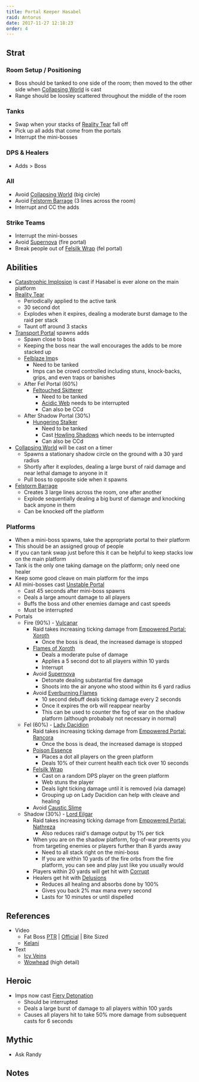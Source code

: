```yaml
---
title: Portal Keeper Hasabel
raid: Antorus
date: 2017-11-27 12:18:23
order: 4
---
```


## Strat
### Room Setup / Positioning
- Boss should be tanked to one side of the room; then moved to the other side when [Collapsing World](http://www.wowhead.com/spell=243983) is cast
- Range should be loosley scattered throughout the middle of the room

### Tanks
- Swap when your stacks of [Reality Tear](http://www.wowhead.com/spell=244016) fall off
- Pick up all adds that come from the portals
- Interrupt the mini-bosses

### DPS & Healers
- Adds > Boss

### All
- Avoid [Collapsing World](http://www.wowhead.com/spell=243983) (big circle)
- Avoid [Felstorm Barrage](http://www.wowhead.com/spell=244000) (3 lines across the room)
- Interrupt and CC the adds

### Strike Teams
- Interrupt the mini-bosses
- Avoid [Supernova](http://www.wowhead.com/spell=244598) (fire portal)
- Break people out of [Felsilk Wrap](http://www.wowhead.com/spell=244926) (fel portal)

## Abilities
- [Catastrophic Implosion](http://www.wowhead.com/spell=246075) is cast if Hasabel is ever alone on the main platform
- [Reality Tear](http://www.wowhead.com/spell=244016) 
  - Periodically applied to the active tank
  - 30 second dot 
  - Explodes when it expires, dealing a moderate burst damage to the raid per stack
  - Taunt off around 3 stacks
- [Transport Portal](http://www.wowhead.com/spell=244677) spawns adds
  - Spawn close to boss
  - Keeping the boss near the wall encourages the adds to be more stacked up
  - [Felblaze Imp](http://www.wowhead.com/npc=120535)s 
    - Need to be tanked
    - Imps can be crowd controlled including stuns, knock-backs, grips, and even traps or banishes
  - After Fel Portal (60%)
    - [Feltouched Skitterer](http://www.wowhead.com/npc=125547)
      - Need to be tanked
      - [Acidic Web](http://www.wowhead.com/spell=246208) needs to be interrupted
      - Can also be CCd
  - After Shadow Portal (30%)
    - [Hungering Stalker](http://www.wowhead.com/npc=125549)
      - Need to be tanked
      - Cast [Howling Shadows](http://www.wowhead.com/spell=245504) which needs to be interrupted
      - Can also be CCd
- [Collapsing World](http://www.wowhead.com/spell=243983) will be cast on a timer
  - Spawns a stationary shadow circle on the ground with a 30 yard radius
  - Shortly after it explodes, dealing a large burst of raid damage and near lethal damage to anyone in it
  - Pull boss to opposite side when it spawns
- [Felstorm Barrage](http://www.wowhead.com/spell=244000)
  - Creates 3 large lines across the room, one after another
  - Explode sequentially dealing a big burst of damage and knocking back anyone in them
  - Can be knocked off the platform

### Platforms
- When a mini-boss spawns, take the appropriate portal to their platform
- This should be an assigned group of people
- If you can tank swap just before this it can be helpful to keep stacks low on the main platform
- Tank is the only one taking damage on the platform; only need one healer
- Keep some good cleave on main platform for the imps
- All mini-bosses cast [Unstable Portal](http://www.wowhead.com/spell=255805)
  - Cast 45 seconds after mini-boss spawns
  - Deals a large amount damage to all players
  - Buffs the boss and other enemies damage and cast speeds
  - Must be interrupted
- Portals
  - Fire (90%) - [Vulcanar](http://www.wowhead.com/npc=124396)
    - Raid takes increasing ticking damage from [Empowered Portal: Xoroth](http://www.wowhead.com/spell=244318)
      - Once the boss is dead, the increased damage is stopped
    - [Flames of Xoroth](http://www.wowhead.com/spell=244607)
      - Deals a moderate pulse of damage 
      - Applies a 5 second dot to all players within 10 yards
      - Interrupt
    - Avoid [Supernova](http://www.wowhead.com/spell=244598) 
      - Detonate dealing substantial fire damage
      - Shoots into the air anyone who stood within its 6 yard radius
    - Avoid [Everburning Flames](http://www.wowhead.com/spell=244612)
      - 10 second debuff deals ticking damage every 2 seconds
      - Once it expires the orb will reappear nearby
      - This can be used to counter the fog of war on the shadow platform (although probabaly not necessary in normal)
  - Fel (60%) - [Lady Dacidion](http://www.wowhead.com/npc=124395)
    - Raid takes increasing ticking damage from [Empowered Portal: Rancora](http://www.wowhead.com/spell=246082)
      - Once the boss is dead, the increased damage is stopped
    - [Poison Essence](http://www.wowhead.com/spell=246316)
      - Places a dot all players on the green platform
      - Deals 10% of their current health each tick over 10 seconds
    - [Felsilk Wrap](http://www.wowhead.com/spell=244926)
      - Cast on a random DPS player on the green platform
      - Web stuns the player
      - Deals light ticking damage until it is removed (via damage)
      - Grouping up on Lady Dacidion can help with cleave and healing
    - Avoid [Caustic Slime](http://www.wowhead.com/spell=244849)
  - Shadow (30%) - [Lord Eilgar](http://www.wowhead.com/npc=124394)
    - Raid takes increasing ticking damage from [Empowered Portal: Nathreza](http://www.wowhead.com/spell=246157)
      - Also reduces raid's damage output by 1% per tick
    - When you are on the shadow platform, fog-of-war prevents you from targeting enemies or players further than 8 yards away
      - Need to all stack right on the mini-boss
      - If you are within 10 yards of the fire orbs from the fire platform, you can see and play just like you usually would
    - Players within 20 yards will get hit with [Corrupt](http://www.wowhead.com/spell=245040)
    - Healers get hit with [Delusions](http://www.wowhead.com/spell=245050)
      - Reduces all healing and absorbs done by 100%
      - Gives you back 2% max mana every second
      - Lasts for 10 minutes or until dispelled 
 
    
## References

- Video
  - Fat Boss [PTR](https://www.youtube.com/watch?v=rrKgZXSIUo0&index=4&list=PLu3dsh6Bc2HXf2og3ie8L_Au-3tbxNlXD) | [Official](https://www.youtube.com/watch?v=46EtWhm5JPc&index=4&list=PLu3dsh6Bc2HX8s-yU5vcUpkmTwtvNlw0U) | Bite Sized
  - [Kelani](https://www.youtube.com/watch?v=YhEQmV6OHoU&list=PL7W5-u3Vdf2I8N3T4bi50EQmDGIH3JKlw&index=5)
- Text
  - [Icy Veins](https://www.icy-veins.com/wow/portal-keeper-hasabel-guide-for-antorus-the-burning-throne)
  - [Wowhead](http://www.wowhead.com/portal-keeper-hasabel-antorus-the-burning-throne-strategy-guide) (high detail)


## Heroic
- Imps now cast [Fiery Detonation](http://www.wowhead.com/spell=244709)
  - Should be interrupted
  - Deals a large burst of damage to all players within 100 yards
  - Causes all players hit to take 50% more damage from subsequent casts for 6 seconds
  

## Mythic
- Ask Randy

## Notes